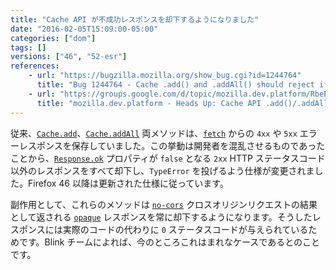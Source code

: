 ```yaml
---
title: "Cache API が不成功レスポンスを却下するようになりました"
date: "2016-02-05T15:09:00-05:00"
categories: ["dom"]
tags: []
versions: ["46", "52-esr"]
references:
    - url: "https://bugzilla.mozilla.org/show_bug.cgi?id=1244764"
      title: "Bug 1244764 - Cache .add() and .addAll() should reject if any response is not ok()"
    - url: "https://groups.google.com/d/topic/mozilla.dev.platform/RbeEXAQ-yNQ/discussion"
      title: "mozilla.dev.platform - Heads Up: Cache API .add()/.addAll() non-backward compatible change"
---
```

従来、[`Cache.add`](https://developer.mozilla.org/docs/Web/API/Cache/add)、[`Cache.addAll`](https://developer.mozilla.org/docs/Web/API/Cache/addAll) 両メソッドは、[`fetch`](https://developer.mozilla.org/docs/Web/API/Globalfetch/fetch) からの `4xx` や `5xx` エラーレスポンスを保存していました。この挙動は開発者を混乱させるものであったことから、[`Response.ok`](https://developer.mozilla.org/docs/Web/API/Response/ok) プロパティが `false` となる `2xx` HTTP ステータスコード以外のレスポンスをすべて却下し、`TypeError` を投げるよう仕様が変更されました。Firefox 46 以降は更新された仕様に従っています。

副作用として、これらのメソッドは [`no-cors`](https://developer.mozilla.org/docs/Web/API/Request/mode) クロスオリジンリクエストの結果として返される [`opaque`](https://developer.mozilla.org/docs/Web/API/Response/type) レスポンスを常に却下するようになります。そうしたレスポンスには実際のコードの代わりに `0` ステータスコードが与えられているためです。Blink チームによれば、今のところこれはまれなケースであるとのことです。

